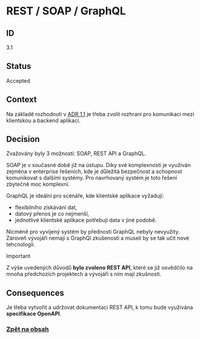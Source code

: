 # REST / SOAP / GraphQL

## ID

3.1

## Status 

Accepted

## Context 

Na základě rozhodnutí v [ADR 1.1](1.1-server-client.md) je třeba zvolit rozhraní pro komunikaci mezi klientskou a backend aplikací. 

## Decision 

Zvažovány byly 3 možnosti: SOAP, REST API a GraphQL.

SOAP je v současné době již na ústupu. Díky své komplexnosti je využíván zejména v enterprise řešeních, kde je důležitá bezpečnost a schopnost komunikovat s dalšími systémy. Pro navrhovaný systém je toto řešení zbytečně moc komplexní. 

GraphQL je ideální pro scénáře, kde klientské aplikace vyžadují:
- flexibilního získávání dat, 
- datový přenos je co nejmenší,
- jednotlivé klientské aplikace potřebují data v jiné podobě.

Nicméně pro vyvíjený systém by přednosti GraphQL nebyly nevyužity. Zároveň vývojáři nemají s GraphQl zkušenosti a museli by se tak učit nové tehcnologii. 

> [!IMPORTANT]
> Z výše uvedených důvodů **bylo zvoleno REST API**, které se již osvědčilo na mnoha předchozích projektech a vývojáři s ním mají zkušnosti.

## Consequences

Je třeba vytvořit a udržovat dokumentaci REST API, k tomu bude využívána **specifikace OpenAPI**.

### [Zpět na obsah](../README.md#obsah)

